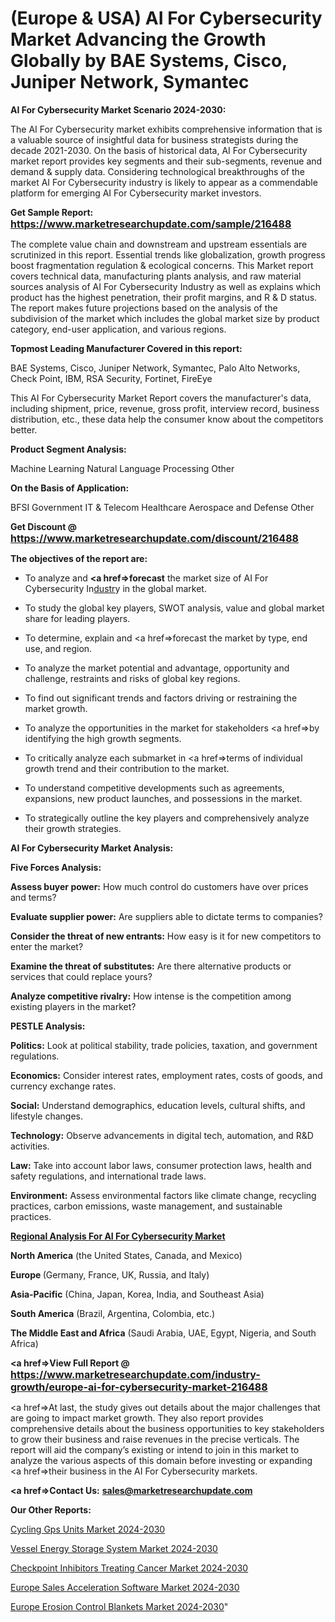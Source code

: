 # (Europe & USA) AI For Cybersecurity Market Advancing the Growth Globally by BAE Systems, Cisco, Juniper Network, Symantec

<strong>AI For Cybersecurity Market Scenario 2024-2030:</strong>

The AI For Cybersecurity market exhibits comprehensive information that is a valuable source of insightful data for business strategists during the decade 2021-2030. On the basis of historical data, AI For Cybersecurity market report provides key segments and their sub-segments, revenue and demand &amp; supply data. Considering technological breakthroughs of the market AI For Cybersecurity industry is likely to appear as a commendable platform for emerging AI For Cybersecurity market investors.

<strong>Get Sample Report: <a href=https://www.marketresearchupdate.com/sample/216488><font size=3 color=#0000ff>https://www.marketresearchupdate.com/sample/216488</font></a></strong>

The complete value chain and downstream and upstream essentials are scrutinized in this report. Essential trends like globalization, growth progress boost fragmentation regulation &amp; ecological concerns. This Market report covers technical data, manufacturing plants analysis, and raw material sources analysis of AI For Cybersecurity Industry as well as explains which product has the highest penetration, their profit margins, and R & D status. The report makes future projections based on the analysis of the subdivision of the market which includes the global market size by product category, end-user application, and various regions.

<strong>Topmost Leading Manufacturer Covered in this report:</strong>

BAE Systems, Cisco, Juniper Network, Symantec, Palo Alto Networks, Check Point, IBM, RSA Security, Fortinet, FireEye

This AI For Cybersecurity Market Report covers the manufacturer's data, including shipment, price, revenue, gross profit, interview record, business distribution, etc., these data help the consumer know about the competitors better.

<strong>Product Segment Analysis: </strong>

Machine Learning
Natural Language Processing
Other

<strong>On the Basis of Application:</strong>

BFSI
Government
IT & Telecom
Healthcare
Aerospace and Defense
Other

<strong>Get Discount @ <a href=https://www.marketresearchupdate.com/discount/216488><font size=3 color=#0000ff>https://www.marketresearchupdate.com/discount/216488</font></a></strong>

<strong><b>The objectives of the report are:</b></strong>

- To analyze and <strong><a href=><strong>forecast</strong></a></strong> the market size of AI For Cybersecurity In<a href=ASDF991299>dustr</a>y in the global market.

- To study the global key players, SWOT analysis, value and global market share for leading players.

- To determine, explain and <a href=>forecast</a> the market by type, end use, and region.

- To analyze the market potential and advantage, opportunity and challenge, restraints and risks of global key regions.

- To find out significant trends and factors driving or restraining the market growth.

- To analyze the opportunities in the market for stakeholders <a href=>by</a> identifying the high growth segments.

- To critically analyze each submarket in <a href=>terms</a> of individual growth trend and their contribution to the market.

- To understand competitive developments such as agreements, expansions, new product launches, and possessions in the market.

- To strategically outline the key players and comprehensively analyze their growth strategies.

<strong>AI For Cybersecurity Market Analysis:</strong>

<strong>Five Forces Analysis:</strong>

<strong>Assess buyer power:</strong> How much control do customers have over prices and terms?

<strong>Evaluate supplier power:</strong> Are suppliers able to dictate terms to companies?

<strong>Consider the threat of new entrants:</strong> How easy is it for new competitors to enter the market?

<strong>Examine the threat of substitutes:</strong> Are there alternative products or services that could replace yours?

<strong>Analyze competitive rivalry:</strong> How intense is the competition among existing players in the market?

<strong>PESTLE Analysis:</strong>

<strong>Politics:</strong> Look at political stability, trade policies, taxation, and government regulations.

<strong>Economics:</strong> Consider interest rates, employment rates, costs of goods, and currency exchange rates.

<strong>Social:</strong> Understand demographics, education levels, cultural shifts, and lifestyle changes.

<strong>Technology:</strong> Observe advancements in digital tech, automation, and R&D activities.

<strong>Law:</strong> Take into account labor laws, consumer protection laws, health and safety regulations, and international trade laws.

<strong>Environment:</strong> Assess environmental factors like climate change, recycling practices, carbon emissions, waste management, and sustainable practices.

<strong><u><b>Regional Analysis For AI For Cybersecurity Market</b></u></strong>

<strong><b>North America</b></strong> (the United States, Canada, and Mexico)

<strong><b>Europe </b></strong>(Germany, France, UK, Russia, and Italy)

<strong><b>Asia-Pacific</b></strong> (China, Japan, Korea, India, and Southeast Asia)

<strong><b>South America</b></strong> (Brazil, Argentina, Colombia, etc.)

<strong><b>The Middle East and Africa</b></strong> (Saudi Arabia, UAE, Egypt, Nigeria, and South Africa)

<strong><a href=>View Full Report</a> @ <a href=https://www.marketresearchupdate.com/industry-growth/europe-ai-for-cybersecurity-market-216488><font size=3 color=#0000ff>https://www.marketresearchupdate.com/industry-growth/europe-ai-for-cybersecurity-market-216488</font></a></strong>

<a href=>At last,</a> the study gives out details about the major challenges that are going to impact market growth. They also report provides comprehensive details about the business opportunities to key stakeholders to grow their business and raise revenues in the precise verticals. The report will aid the company’s existing or intend to join in this market to analyze the various aspects of this domain before investing or expanding <a href=>their</a> business in the AI For Cybersecurity markets.

<strong><a href=>Contact Us:</a></strong>
<strong>sales@marketresearchupdate.com</strong>

<strong>Our Other Reports:</strong>

<a href=https://www.linkedin.com/pulse/cycling-gps-units-market-analyzing-latest-developments>Cycling Gps Units Market 2024-2030</a>

<a href=https://www.linkedin.com/pulse/vessel-energy-storage-system-market-outlooks>Vessel Energy Storage System Market 2024-2030</a>

<a href=https://www.linkedin.com/pulse/checkpoint-inhibitors-treating-cancer-market-2023-remarking>Checkpoint Inhibitors Treating Cancer Market 2024-2030</a>

<a href=https://www.linkedin.com/pulse/europe-sales-acceleration-software-market-vxdhf/>Europe Sales Acceleration Software Market 2024-2030</a>

<a href=https://www.linkedin.com/pulse/europe-erosion-control-blankets-market-w0glf/>Europe Erosion Control Blankets Market 2024-2030</a>"
